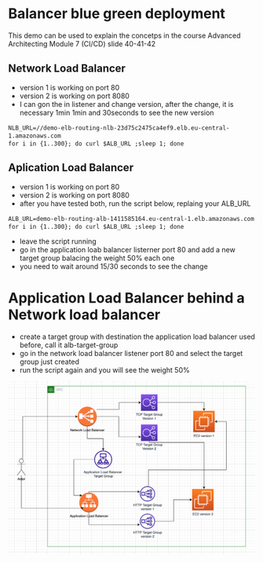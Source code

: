 # Balancer blue green deployment

This demo can be used to explain the concetps in the course Advanced Architecting Module 7 (CI/CD) slide 40-41-42

## Network Load Balancer
* version 1 is working on port 80
* version 2 is working on port 8080
* I can gon the in listener and change version, after the change, it is necessary 1min 1min and 30seconds to see the new version

```
NLB_URL=//demo-elb-routing-nlb-23d75c2475ca4ef9.elb.eu-central-1.amazonaws.com
for i in {1..300}; do curl $ALB_URL ;sleep 1; done
```

## Aplication Load Balancer
* version 1 is working on port 80
* version 2 is working on port 8080
* after you have tested both, run the script below, replaing your ALB_URL

```
ALB_URL=demo-elb-routing-alb-1411585164.eu-central-1.elb.amazonaws.com
for i in {1..300}; do curl $ALB_URL ;sleep 1; done
```

* leave the script running
* go in the application loab balancer listerner port 80 and add a new target group balacing the weight 50% each one
* you need to wait around 15/30 seconds to see the change

# Application Load Balancer behind a Network load balancer
* create a target group with destination the application load balancer used before, call it alb-target-group
* go in the network load balancer listener port 80 and select the target group just created 
* run the script again and you will see the weight 50% 


![diagram](https://raw.githubusercontent.com/giuseppeborgese/aws-course-examples/main/elb-deploy/diagram.png)
